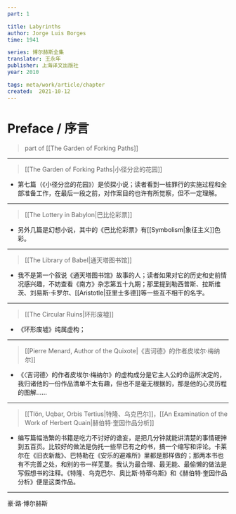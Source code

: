 ```yaml
---
part: 1

title: Labyrinths
author: Jorge Luis Borges
time: 1941

series: 博尔赫斯全集
translator: 王永年
publisher: 上海译文出版社
year: 2010

tags: meta/work/article/chapter
created:  2021-10-12
---
```


# Preface / 序言

> part of [[The Garden of Forking Paths]]

---

> [[The Garden of Forking Paths|小径分岔的花园]]

- 第七篇（《小径分岔的花园》）是侦探小说；读者看到一桩罪行的实施过程和全部准备工作，在最后一段之前，对作案目的也许有所觉察，但不一定理解。

---

> [[The Lottery in Babylon|巴比伦彩票]]

- 另外几篇是幻想小说，其中的《巴比伦彩票》有[[Symbolism|象征主义]]色彩。

---

> [[The Library of Babel|通天塔图书馆]]

- 我不是第一个叙说《通天塔图书馆》故事的人；读者如果对它的历史和史前情况感兴趣，不妨查看《南方》杂志第五十九期；那里提到勒西普斯、拉斯维茨、刘易斯·卡罗尔、[[Aristotle|亚里士多德]]等一些互不相干的名字。

---

> [[The Circular Ruins|环形废墟]]

- 《环形废墟》纯属虚构；

---

> [[Pierre Menard, Author of the Quixote|《吉诃德》的作者皮埃尔·梅纳尔]]

- 《〈吉诃德〉的作者皮埃尔·梅纳尔》的虚构成分是它主人公的命运所决定的，我归诸他的一份作品清单不太有趣，但也不是毫无根据的，那是他的心灵历程的图解……

---

> [[Tlön, Uqbar, Orbis Tertius|特隆、乌克巴尔]]，[[An Examination of the Work of Herbert Quain|赫伯特·奎因作品分析]]

- 编写篇幅浩繁的书籍是吃力不讨好的谵妄，是把几分钟就能讲清楚的事情硬抻到五百页。比较好的做法是伪托一些早已有之的书，搞一个缩写和评论。卡莱尔在《旧衣新裁》、巴特勒在《安乐的避难所》里都是那样做的；那两本书也有不完善之处，和别的书一样芜蔓。我认为最合理、最无能、最偷懒的做法是写假想书的注释。《特隆、乌克巴尔、奥比斯·特蒂乌斯》和《赫伯特·奎因作品分析》便是这类作品。

---

<p class="close">
	豪·路·博尔赫斯
</p>
